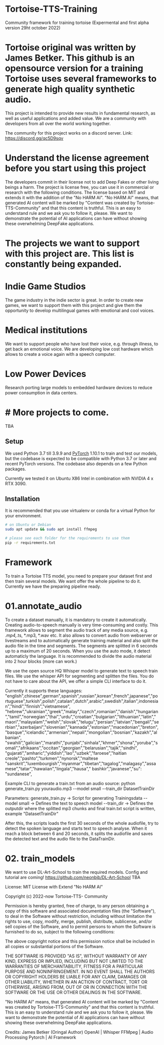 # Tortoise-TTS-Training
 Community framework for training tortoise (Expermental and first alpha version 29ht october 2022)

# Tortoise original was written by James Betker. This github is an opensource version for a training Tortoise uses several frameworks to generate high quality synthetic audio. 

This project is intended to provide new results in fundamental research, as well as useful applications and added value. We are a community with developers from all over the world working together.

The community for this project works on a discord server. 
Link: https://discord.gg/qc5D9sqv 

# Understand the license agreement before you start using this project
The developers commit in their license not to add Deep Fakes or other living beings a harm. The project is license free, you can use it in commercial or research with the following conditions. 
The license based on MIT and extends it with the addition of the "No HARM AI". "No HARM AI" means, that generated AI content will be marked by "Content was created by Tortoise-TTS-Community" and that this content is truthful. This is an easy to understand rule and we ask you to follow it, please. We want to demonstrate the potential of AI applications can have without showing these overwhelming DeepFake applications.

# The projects we want to support with this project are. This list is constantly being expanded.

# Indie Game Studios
The game industry in the indie sector is great. In order to create new games, we want to support them with this project and give them the opportunity to develop multilingual games with emotional and cool voices. 

# Medical institutions 
We want to support people who have lost their voice, e.g. through illness, to get back an emotional voice. We are developing low cost hardware which allows to create a voice again with a speech computer. 

# Low Power Devices
Research porting large models to embedded hardware devices to reduce power consumption in data centers.

# # More projects to come. 
TBA

## Setup
We used Python 3.7 till 3.9.9 and [PyTorch](https://pytorch.org/) 1.10.1 to train and test our models, but the codebase is expected to be compatible with Python 3.7 or later and recent PyTorch versions. The codebase also depends on a few Python packages.

Currently we tested it on Ubuntu X86 Intel in combination with NVIDIA 4 x RTX 3090. 

## Installation 
It is recommended that you use virtualenv or conda for a virtual Python for your environment.

```bash
# on Ubuntu or Debian
sudo apt update && sudo apt install ffmpeg

# please see each folder for the requirements to use them
pip -r requirements.txt
```

# Framework
To train a Tortoise TTS model, you need to prepare your dataset first and then train several models. We want offer the whole pipeline to do it. Currently we have the preparing pipeline ready.

# 01.annotate_audio
To create a dataset manually, it is mandatory to create it automatically. Creating audio-to-speech manually is very time-consuming and costly. 
This framework allows to segment the audio track of any media source, e.g. *.mp4,*.ts, *.mp3, *.wav etc. It also allows to convert audio from webserver or livestreams and to automatically generate training material and also split the audio file in the time and segments. The segments are splitted in 6 seconds up to a maximum of 20 seconds. 
When you use the auto mode, it detect automaticly the language. It is recommended to divide the audio material into 2 hour blocks (more can work.)

We use the open source HQ Whisper model to generate text to speech train files. We use the whisper API for segmenting and splitten the files. You do not have to care about the API, we offer
a simple CLI interface to do it.

Currently it supports these languages:
"english",chinese",german",spanish",russian",korean",french",japanese","portuguese",turkish",polish",catalan",dutch",arabic",swedish",italian",indonesian","hindi","finnish","vietnamese",
"hebrew","ukrainian","greek","malay","czech",romanian","danish","hungarian","tamil","norwegian","thai","urdu","croatian","bulgarian","lithuanian","latin","maori","malayalam","welsh","slovak","telugu","persian","latvian","bengali","serbian","azerbaijani","slovenian","kannada","estonian","macedonian","breton","basque","icelandic","armenian","nepali","mongolian","bosnian","kazakh","albanian",
"swahili","galician","marathi","punjabi","sinhala","khmer","shona","yoruba","somali","afrikaans","occitan","georgian","belarusian","tajik","sindhi",
"gujarati","amharic","yiddish","lao","uzbek","faroese","haitian creole","pashto","turkmen","nynorsk","maltese "sanskrit","luxembourgish","myanmar","tibetan","tagalog","malagasy","assamese","tatar","hawaiian","lingala","hausa"," bashkir","javanese","su": "sundanese",

Example CLI to generate a train.txt from an audio source:
python generate_train.py youraudio.mp3 --model small --train_dir DatasetTrainDir

Parameters:
generate_train.py   -> Script for generating Trainingsdata
--model small       -> Defines the text to speech model
--train_dir         -> Defines the outputdir where the splitted mp3 chunks and final train.txt script is written, example "DatasetTrainDir"

After this, the scripts loads the first 30 seconds of the whole audiofile, try to detect the spoken language and starts text to speech analyse. When it reach
a block between 6 and 20 seconds, it splits the audiofile and saves the detected text and the audio file to the DataTrainDir.

# 02. train_models
We want to use DL-Art-School to train the required models. Config and tutorial are coming!
https://github.com/neonbjb/DL-Art-School
TBA

License:
MIT License with Extend "No HARM AI"

Copyright (c) 2022-now Tortoise-TTS- Community 

Permission is hereby granted, free of charge, to any person obtaining a copy
of this software and associated documentation files (the "Software"), to deal
in the Software without restriction, including without limitation the rights
to use, copy, modify, merge, publish, distribute, sublicense, and/or sell
copies of the Software, and to permit persons to whom the Software is
furnished to do so, subject to the following conditions:

The above copyright notice and this permission notice shall be included in all
copies or substantial portions of the Software.

THE SOFTWARE IS PROVIDED "AS IS", WITHOUT WARRANTY OF ANY KIND, EXPRESS OR
IMPLIED, INCLUDING BUT NOT LIMITED TO THE WARRANTIES OF MERCHANTABILITY,
FITNESS FOR A PARTICULAR PURPOSE AND NONINFRINGEMENT. IN NO EVENT SHALL THE
AUTHORS OR COPYRIGHT HOLDERS BE LIABLE FOR ANY CLAIM, DAMAGES OR OTHER
LIABILITY, WHETHER IN AN ACTION OF CONTRACT, TORT OR OTHERWISE, ARISING FROM,
OUT OF OR IN CONNECTION WITH THE SOFTWARE OR THE USE OR OTHER DEALINGS IN THE
SOFTWARE.

"No HARM AI" means, that generated AI content will be marked by "Content was created by Tortoise-TTS-Community" and that this content is truthful. This is an easy to understand rule and we ask you to follow it, please. We want to demonstrate the potential of AI applications can have without showing these overwhelming DeepFake applications.

Credits:
James Betker (Oringal Author)
OpenAI | Whisper 
FFMpeg | Audio Processing
Pytorch | AI Framework




